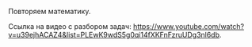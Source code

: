 Повторяем математику.

Ссылка на видео с разбором задач: https://www.youtube.com/watch?v=u39ejhACAZ4&list=PLEwK9wdS5g0qi14fXKFnFzruUDg3nl6db.
